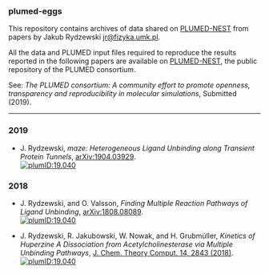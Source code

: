 ### plumed-eggs
This repository contains archives of data shared on 
[PLUMED-NEST](https://www.plumed-nest.org) from papers by Jakub Rydzewski 
<jr@fizyka.umk.pl>.

All the data and PLUMED input files required to reproduce the results reported in 
the following papers are available on [PLUMED-NEST](https://www.plumed-nest.org), 
the public repository of the PLUMED consortium.

See: *The PLUMED consortium: A community effort to promote openness,
transparency and reproducibility in molecular simulations*, Submitted (2019).

-------------------------------------------------------------

### 2019
* J. Rydzewski, *maze: Heterogeneous Ligand Unbinding along Transient Protein Tunnels*, [arXiv:1904.03929](https://arxiv.org/abs/1904.03929).  
[![plumID:19.040](https://www.plumed-nest.org/eggs/19/040/badge.svg)](https://www.plumed-nest.org/eggs/19/040/)

### 2018
* J. Rydzewski, and O. Valsson, *Finding Multiple Reaction Pathways of Ligand Unbinding*, [arXiv:1808.08089](https://arxiv.org/abs/1808.08089).  
[![plumID:19.040](https://www.plumed-nest.org/eggs/19/040/badge.svg)](https://www.plumed-nest.org/eggs/19/040/)

* J. Rydzewski, R. Jakubowski, W. Nowak, and H. Grubmüller, *Kinetics of Huperzine A Dissociation from Acetylcholinesterase via Multiple Unbinding Pathways*, [J. Chem. Theory Comput. 14, 2843 (2018)](https://doi.org/10.1021/acs.jctc.8b00173).  
[![plumID:19.040](https://www.plumed-nest.org/eggs/19/040/badge.svg)](https://www.plumed-nest.org/eggs/19/040/)


